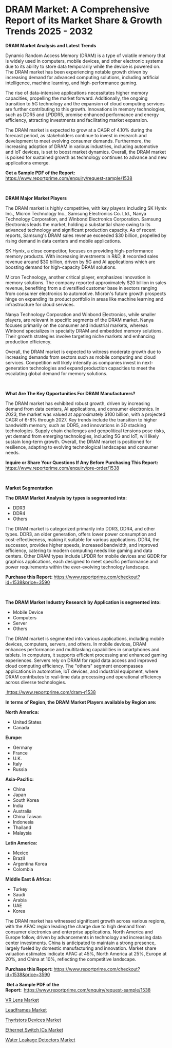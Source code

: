 <p><h1>DRAM Market: A Comprehensive Report of its Market Share & Growth Trends 2025 - 2032</h1></p><p><strong>DRAM Market Analysis and Latest Trends</strong></p>
<p><p>Dynamic Random Access Memory (DRAM) is a type of volatile memory that is widely used in computers, mobile devices, and other electronic systems due to its ability to store data temporarily while the device is powered on. The DRAM market has been experiencing notable growth driven by increasing demand for advanced computing solutions, including artificial intelligence, machine learning, and high-performance gaming. </p><p>The rise of data-intensive applications necessitates higher memory capacities, propelling the market forward. Additionally, the ongoing transition to 5G technology and the expansion of cloud computing services are further contributing to this growth. Innovations in memory technologies, such as DDR5 and LPDDR5, promise enhanced performance and energy efficiency, attracting investments and facilitating market expansion.</p><p>The DRAM market is expected to grow at a CAGR of 4.10% during the forecast period, as stakeholders continue to invest in research and development to meet evolving consumer demands. Furthermore, the increasing adoption of DRAM in various industries, including automotive and IoT devices, is set to boost market dynamics. Overall, the DRAM market is poised for sustained growth as technology continues to advance and new applications emerge.</p></p>
<p><strong>Get a Sample PDF of the Report:&nbsp;</strong> <a href="https://www.reportprime.com/enquiry/request-sample/1538?utm_campaign=1876&utm_medium=2&utm_source=Github&utm_content=ia&utm_term=18032025&utm_id=dram">https://www.reportprime.com/enquiry/request-sample/1538</a></p>
<p>&nbsp;</p>
<p><strong>DRAM Major Market Players</strong></p>
<p><p>The DRAM market is highly competitive, with key players including SK Hynix Inc., Micron Technology Inc., Samsung Electronics Co. Ltd., Nanya Technology Corporation, and Winbond Electronics Corporation. Samsung Electronics leads the market, holding a substantial share owing to its advanced technology and significant production capacity. As of recent reports, Samsung's DRAM sales revenue exceeded $30 billion, propelled by rising demand in data centers and mobile applications.</p><p>SK Hynix, a close competitor, focuses on providing high-performance memory products. With increasing investments in R&D, it recorded sales revenue around $30 billion, driven by 5G and AI applications which are boosting demand for high-capacity DRAM solutions.</p><p>Micron Technology, another critical player, emphasizes innovation in memory solutions. The company reported approximately $20 billion in sales revenue, benefiting from a diversified customer base in sectors ranging from consumer electronics to automotive. Micron's future growth prospects hinge on expanding its product portfolio in areas like machine learning and infrastructure for cloud services.</p><p>Nanya Technology Corporation and Winbond Electronics, while smaller players, are relevant in specific segments of the DRAM market. Nanya focuses primarily on the consumer and industrial markets, whereas Winbond specializes in specialty DRAM and embedded memory solutions. Their growth strategies involve targeting niche markets and enhancing production efficiency.</p><p>Overall, the DRAM market is expected to witness moderate growth due to increasing demands from sectors such as mobile computing and cloud services. Competition will likely intensify as companies invest in next-generation technologies and expand production capacities to meet the escalating global demand for memory solutions.</p></p>
<p>&nbsp;</p>
<p><strong>What Are The Key Opportunities For DRAM Manufacturers?</strong></p>
<p><p>The DRAM market has exhibited robust growth, driven by increasing demand from data centers, AI applications, and consumer electronics. In 2023, the market was valued at approximately $100 billion, with a projected CAGR of 6-8% through 2027. Key trends include the transition to higher bandwidth memory, such as DDR5, and innovations in 3D stacking technologies. Supply chain challenges and geopolitical tensions pose risks, yet demand from emerging technologies, including 5G and IoT, will likely sustain long-term growth. Overall, the DRAM market is positioned for resilience, adapting to evolving technological landscapes and consumer needs.</p></p>
<p><strong>Inquire or Share Your Questions If Any Before Purchasing This Report:</strong> <a href="https://www.reportprime.com/enquiry/pre-order/1538?utm_campaign=1876&utm_medium=2&utm_source=Github&utm_content=ia&utm_term=18032025&utm_id=dram">https://www.reportprime.com/enquiry/pre-order/1538</a></p>
<p>&nbsp;</p>
<p><strong>Market Segmentation</strong></p>
<p><strong>The DRAM Market Analysis by types is segmented into:</strong></p>
<p><ul><li>DDR3</li><li>DDR4</li><li>Others</li></ul></p>
<p><p>The DRAM market is categorized primarily into DDR3, DDR4, and other types. DDR3, an older generation, offers lower power consumption and cost-effectiveness, making it suitable for various applications. DDR4, the successor, provides higher speeds, increased bandwidth, and improved efficiency, catering to modern computing needs like gaming and data centers. Other DRAM types include LPDDR for mobile devices and GDDR for graphics applications, each designed to meet specific performance and power requirements within the ever-evolving technology landscape.</p></p>
<p><strong>Purchase this Report:&nbsp;</strong><a href="https://www.reportprime.com/checkout?id=1538&price=3590&utm_campaign=1876&utm_medium=2&utm_source=Github&utm_content=ia&utm_term=18032025&utm_id=dram">https://www.reportprime.com/checkout?id=1538&price=3590</a></p>
<p>&nbsp;</p>
<p><strong>The DRAM Market Industry Research by Application is segmented into:</strong></p>
<p><ul><li>Mobile Device</li><li>Computers</li><li>Server</li><li>Others</li></ul></p>
<p><p>The DRAM market is segmented into various applications, including mobile devices, computers, servers, and others. In mobile devices, DRAM enhances performance and multitasking capabilities in smartphones and tablets. In computers, it supports efficient processing and enhanced gaming experiences. Servers rely on DRAM for rapid data access and improved cloud computing efficiency. The "others" segment encompasses applications in automotive, IoT devices, and industrial equipment, where DRAM contributes to real-time data processing and operational efficiency across diverse technologies.</p></p>
<p><a href="https://www.reportprime.com/dram-r1538?utm_campaign=1876&utm_medium=2&utm_source=Github&utm_content=ia&utm_term=18032025&utm_id=dram">&nbsp;https://www.reportprime.com/dram-r1538</a></p>
<p><strong>In terms of Region, the DRAM Market Players available by Region are:</strong></p>
<p>
    <p> <strong> North America: </strong>
        <ul>
            <li>United States</li>
            <li>Canada</li>
        </ul>
        </p> 
    <p> <strong> Europe: </strong>
        <ul>
            <li>Germany</li>
            <li>France</li>
            <li>U.K.</li>
            <li>Italy</li>
            <li>Russia</li>
        </ul>
        </p> 
    <p> <strong> Asia-Pacific: </strong>
        <ul>
            <li>China</li>
            <li>Japan</li>
            <li>South Korea</li>
            <li>India</li>
            <li>Australia</li>
            <li>China Taiwan</li>
            <li>Indonesia</li>
            <li>Thailand</li>
            <li>Malaysia</li>
        </ul>
        </p> 
    <p> <strong> Latin America: </strong>
        <ul>
            <li>Mexico</li>
            <li>Brazil</li>
            <li>Argentina Korea</li>
            <li>Colombia</li>
        </ul>
        </p> 
    <p> <strong> Middle East & Africa: </strong>
        <ul>
            <li>Turkey</li>
            <li>Saudi</li>
            <li>Arabia</li>
            <li>UAE</li>
            <li>Korea</li>
        </ul>
    </p>
    </p>
<p><p>The DRAM market has witnessed significant growth across various regions, with the APAC region leading the charge due to high demand from consumer electronics and enterprise applications. North America and Europe follow, driven by advancements in technology and increasing data center investments. China is anticipated to maintain a strong presence, largely fueled by domestic manufacturing and innovation. Market share valuation estimates indicate APAC at 45%, North America at 25%, Europe at 20%, and China at 10%, reflecting the competitive landscape.</p></p>
<p><strong>Purchase this Report: </strong><a href="https://www.reportprime.com/checkout?id=1538&price=3590&utm_campaign=1876&utm_medium=2&utm_source=Github&utm_content=ia&utm_term=18032025&utm_id=dram">https://www.reportprime.com/checkout?id=1538&price=3590</a></p>
<p>&nbsp;<strong>Get a Sample PDF of the Report:&nbsp;&nbsp;</strong><a href="https://www.reportprime.com/enquiry/request-sample/1538?utm_campaign=1876&utm_medium=2&utm_source=Github&utm_content=ia&utm_term=18032025&utm_id=dram">https://www.reportprime.com/enquiry/request-sample/1538</a></p>
<p><strong></strong></p>
<p><p><a href="https://github.com/norbeludie83/Market-Research-Report-List-1/blob/main/vr-lens-market.md?utm_campaign=1876&utm_medium=2&utm_source=Github&utm_content=ia&utm_term=18032025&utm_id=dram">VR Lens Market</a></p><p><a href="https://github.com/shirleenfraker87/Market-Research-Report-List-1/blob/main/leadframes-market.md?utm_campaign=1876&utm_medium=2&utm_source=Github&utm_content=ia&utm_term=18032025&utm_id=dram">Leadframes Market</a></p><p><a href="https://github.com/jerhoskinson197676/Market-Research-Report-List-1/blob/main/thyristors-devices-market.md?utm_campaign=1876&utm_medium=2&utm_source=Github&utm_content=ia&utm_term=18032025&utm_id=dram">Thyristors Devices Market</a></p><p><a href="https://github.com/abedlagagica4/Market-Research-Report-List-1/blob/main/ethernet-switch-ics-market.md?utm_campaign=1876&utm_medium=2&utm_source=Github&utm_content=ia&utm_term=18032025&utm_id=dram">Ethernet Switch ICs Market</a></p><p><a href="https://github.com/bholdsfofie/Market-Research-Report-List-1/blob/main/water-leakage-detectors-market.md?utm_campaign=1876&utm_medium=2&utm_source=Github&utm_content=ia&utm_term=18032025&utm_id=dram">Water Leakage Detectors Market</a></p></p>